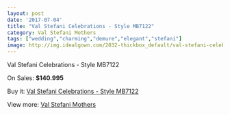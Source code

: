 ```yaml
---
layout: post
date: '2017-07-04'
title: "Val Stefani Celebrations - Style MB7122"
category: Val Stefani Mothers
tags: ["wedding","charming","demure","elegant","stefani"]
image: http://img.idealgown.com/2032-thickbox_default/val-stefani-celebrations-style-mb7122.jpg
---
```

Val Stefani Celebrations - Style MB7122

On Sales: **$140.995**
<a href="https://www.idealgown.com/en/val-stefani-mothers/975-val-stefani-celebrations-style-mb7122.html"><amp-img layout="responsive" width="600" height="600" src="//img.idealgown.com/2032-thickbox_default/val-stefani-celebrations-style-mb7122.jpg" alt="Val Stefani Celebrations - Style MB7122 0" /></a>
<a href="https://www.idealgown.com/en/val-stefani-mothers/975-val-stefani-celebrations-style-mb7122.html"><amp-img layout="responsive" width="600" height="600" src="//img.idealgown.com/2033-thickbox_default/val-stefani-celebrations-style-mb7122.jpg" alt="Val Stefani Celebrations - Style MB7122 1" /></a>

Buy it: [Val Stefani Celebrations - Style MB7122](https://www.idealgown.com/en/val-stefani-mothers/975-val-stefani-celebrations-style-mb7122.html "Val Stefani Celebrations - Style MB7122")

View more: [Val Stefani Mothers](https://www.idealgown.com/en/12-val-stefani-mothers "Val Stefani Mothers")